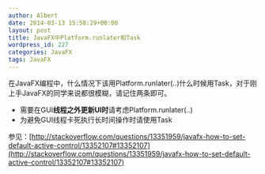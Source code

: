 ```yaml
---
author: Albert
date: 2014-03-13 15:58:29+00:00
layout: post
title: JavaFX中Platform.runlater和Task
wordpress_id: 227
categories: JavaFX
tags: JavaFX
---
```


在JavaFX编程中，什么情况下该用Platform.runlater(..)什么时候用Task，对于刚上手JavaFX的同学来说都很模糊，请记住两条即可。

  * 需要在GUI**线程之外更新UI时**请考虑Platform.runlater(..)
  * 为避免GUI线程卡死执行长时间操作时请使用Task

参见：[http://stackoverflow.com/questions/13351959/javafx-how-to-set-default-active-control/13352107#13352107](http://stackoverflow.com/questions/13351959/javafx-how-to-set-default-active-control/13352107#13352107)
